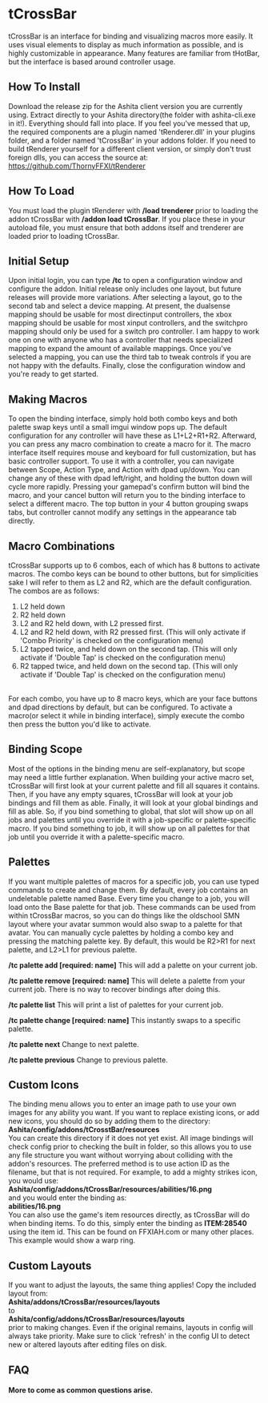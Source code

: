# tCrossBar
tCrossBar is an interface for binding and visualizing macros more easily.  It uses visual elements to display as much information as possible, and is highly customizable in appearance.  Many features are familiar from tHotBar, but the interface is based around controller usage.

## How To Install
Download the release zip for the Ashita client version you are currently using.  Extract directly to your Ashita directory(the folder with ashita-cli.exe in it!).  Everything should fall into place.  If you feel you've messed that up, the required components are a plugin named 'tRenderer.dll' in your plugins folder, and a folder named 'tCrossBar' in your addons folder.  If you need to build tRenderer yourself for a different client version, or simply don't trust foreign dlls, you can access the source at:<br>
https://github.com/ThornyFFXI/tRenderer

## How To Load
You must load the plugin tRenderer with **/load trenderer** prior to loading the addon tCrossBar with **/addon load tCrossBar**.  If you place these in your autoload file, you must ensure that both addons itself and trenderer are loaded prior to loading tCrossBar.

## Initial Setup
Upon initial login, you can type **/tc** to open a configuration window and configure the addon.  Initial release only includes one layout, but future releases will provide more variations.  After selecting a layout, go to the second tab and select a device mapping.  At present, the dualsense mapping should be usable for most directinput controllers, the xbox mapping should be usable for most xinput controllers, and the switchpro mapping should only be used for a switch pro controller.  I am happy to work one on one with anyone who has a controller that needs specialized mapping to expand the amount of available mappings.  Once you've selected a mapping, you can use the third tab to tweak controls if you are not happy with the defaults.  Finally, close the configuration window and you're ready to get started.

## Making Macros
To open the binding interface, simply hold both combo keys and both palette swap keys until a small imgui window pops up.  The default configuration for any controller will have these as L1+L2+R1+R2.  Afterward, you can press any macro combination to create a macro for it.  The macro interface itself requires mouse and keyboard for full customization, but has basic controller support.  To use it with a controller, you can navigate between Scope, Action Type, and Action with dpad up/down.  You can change any of these with dpad left/right, and holding the button down will cycle more rapidly.  Pressing your gamepad's confirm button will bind the macro, and your cancel button will return you to the binding interface to select a different macro.  The top button in your 4 button grouping swaps tabs, but controller cannot modify any settings in the appearance tab directly.

## Macro Combinations
tCrossBar supports up to 6 combos, each of which has 8 buttons to activate macros.  The combo keys can be bound to other buttons, but for simplicities sake I will refer to them as L2 and R2, which are the default configuration.  The combos are as follows:<br>

1. L2 held down
2. R2 held down
3. L2 and R2 held down, with L2 pressed first.
4. L2 and R2 held down, with R2 pressed first.  (This will only activate if 'Combo Priority' is checked on the configuration menu)
5. L2 tapped twice, and held down on the second tap.  (This will only activate if 'Double Tap' is checked on the configuration menu)
6. R2 tapped twice, and held down on the second tap.  (This will only activate if 'Double Tap' is checked on the configuration menu)
<br><br>

For each combo, you have up to 8 macro keys, which are your face buttons and dpad directions by default, but can be configured.  To activate a macro(or select it while in binding interface), simply execute the combo then press the button you'd like to activate.

## Binding Scope
Most of the options in the binding menu are self-explanatory, but scope may need a little further explanation.  When building your active macro set, tCrossBar will first look at your current palette and fill all squares it contains.  Then, if you have any empty squares, tCrossBar will look at your job bindings and fill them as able.  Finally, it will look at your global bindings and fill as able.  So, if you bind something to global, that slot will show up on all jobs and palettes until you override it with a job-specific or palette-specific macro.  If you bind something to job, it will show up on all palettes for that job until you override it with a palette-specific macro.

## Palettes
If you want multiple palettes of macros for a specific job, you can use typed commands to create and change them.  By default, every job contains an undeletable palette named Base.  Every time you change to a job, you will load onto the Base palette for that job.  These commands can be used from within tCrossBar macros, so you can do things like the oldschool SMN layout where your avatar summon would also swap to a palette for that avatar.  You can manually cycle palettes by holding a combo key and pressing the matching palette key.  By default, this would be R2>R1 for next palette, and L2>L1 for previous palette.

**/tc palette add [required: name]**
This will add a palette on your current job.

**/tc palette remove [required: name]**
This will delete a palette from your current job.  There is no way to recover bindings after doing this.

**/tc palette list**
This will print a list of palettes for your current job.

**/tc palette change [required: name]**
This instantly swaps to a specific palette.

**/tc palette next**
Change to next palette.

**/tc palette previous**
Change to previous palette.

## Custom Icons
The binding menu allows you to enter an image path to use your own images for any ability you want.  If you want to replace existing icons, or add new icons, you should do so by adding them to the directory:<br>
**Ashita/config/addons/tCrosstBar/resources**<br>
You can create this directory if it does not yet exist.  All image bindings will check config prior to checking the built in folder, so this allows you to use any file structure you want without worrying about colliding with the addon's resources.  The preferred method is to use action ID as the filename, but that is not required.  For example, to add a mighty strikes icon, you would use:<br>
**Ashita/config/addons/tCrossBar/resources/abilities/16.png**<br>
and you would enter the binding as:<br>
**abilities/16.png**<br>
You can also use the game's item resources directly, as tCrossBar will do when binding items.  To do this, simply enter the binding as **ITEM:28540** using the item id.  This can be found on FFXIAH.com or many other places.  This example would show a warp ring.

## Custom Layouts
If you want to adjust the layouts, the same thing applies!  Copy the included layout from:<br>
**Ashita/addons/tCrossBar/resources/layouts**<br>
to<br>
**Ashita/config/addons/tCrossBar/resources/layouts**<br>
prior to making changes.  Even if the original remains, layouts in config will always take priority.  Make sure to click 'refresh' in the config UI to detect new or altered layouts after editing files on disk.

## FAQ
#### More to come as common questions arise.